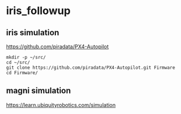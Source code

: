 # iris_followup

## iris simulation

https://github.com/piradata/PX4-Autopilot

```
mkdir -p ~/src/
cd ~/src/
git clone https://github.com/piradata/PX4-Autopilot.git Firmware
cd Firmware/
```

## magni simulation 

https://learn.ubiquityrobotics.com/simulation
